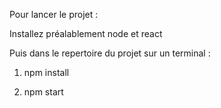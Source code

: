 Pour lancer le projet : 

Installez préalablement node et react

Puis dans le repertoire du projet sur un terminal :

1. npm install

2. npm start
